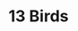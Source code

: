 ---
title: 13 Birds
mp3_url: http://s3.amazonaws.com/scaramanga-website/songfiles/19/original.mp3?1396834194
artist_name: Steve Gollnick
---